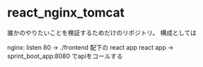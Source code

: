 # react_nginx_tomcat

誰かのやりたいことを検証するためだけのリポジトリ。
構成としては

nginx: listen 80 -> ./frontend 配下の react app
react app -> sprint_boot_app:8080 でapiをコールする

